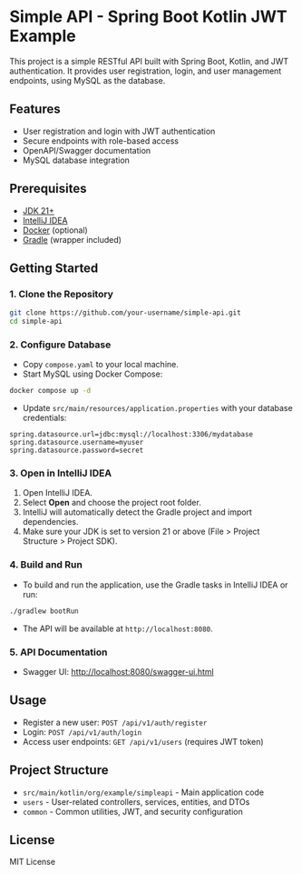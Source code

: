 # Simple API - Spring Boot Kotlin JWT Example

This project is a simple RESTful API built with Spring Boot, Kotlin, and JWT authentication. It provides user registration, login, and user management endpoints, using MySQL as the database.

## Features

- User registration and login with JWT authentication
- Secure endpoints with role-based access
- OpenAPI/Swagger documentation
- MySQL database integration

## Prerequisites

- [JDK 21+](https://openjdk.org/)
- [IntelliJ IDEA](https://www.jetbrains.com/idea/download/)
- [Docker](https://www.docker.com/) (optional)
- [Gradle](https://gradle.org/) (wrapper included)

## Getting Started

### 1. Clone the Repository

```bash
git clone https://github.com/your-username/simple-api.git
cd simple-api
```

### 2. Configure Database

- Copy `compose.yaml` to your local machine.
- Start MySQL using Docker Compose:

```bash
docker compose up -d
```

- Update `src/main/resources/application.properties` with your database credentials:

```
spring.datasource.url=jdbc:mysql://localhost:3306/mydatabase
spring.datasource.username=myuser
spring.datasource.password=secret
```

### 3. Open in IntelliJ IDEA

1. Open IntelliJ IDEA.
2. Select **Open** and choose the project root folder.
3. IntelliJ will automatically detect the Gradle project and import dependencies.
4. Make sure your JDK is set to version 21 or above (File > Project Structure > Project SDK).

### 4. Build and Run

- To build and run the application, use the Gradle tasks in IntelliJ IDEA or run:

```bash
./gradlew bootRun
```

- The API will be available at `http://localhost:8080`.

### 5. API Documentation

- Swagger UI: [http://localhost:8080/swagger-ui.html](http://localhost:8080/swagger-ui.html)

## Usage

- Register a new user: `POST /api/v1/auth/register`
- Login: `POST /api/v1/auth/login`
- Access user endpoints: `GET /api/v1/users` (requires JWT token)

## Project Structure

- `src/main/kotlin/org/example/simpleapi` - Main application code
- `users` - User-related controllers, services, entities, and DTOs
- `common` - Common utilities, JWT, and security configuration

## License

MIT License

